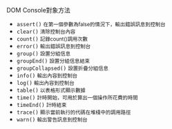 DOM Console對象方法
- `assert()` <small>在第一個參數為false的情況下，輸出錯誤訊息到控制台</small>
- `clear()` <small>清除控制台內容</small>
- `count()` <small>記錄count()調用次數</small>
- `error()` <small>輸出錯誤訊息到控制台</small>
- `group()` <small>設置分組信息</small>
- `groupEnd()` <small>設置分組信息結束</small>
- `groupCollapsed()` <small>設置折疊分組信息</small>
- `info()` <small>輸出內容到控制台</small>
- `log()` <small>輸出內容到控制台</small>
- `table()` <small>以表格形式顯示數據</small>
- `time()` <small>計時開始，可用於算出一個操作所花費的時間</small>
- `timeEnd()` <small>計時結束</small>
- `trace()` <small>顯示當前執行的代碼在堆棧中的調用路徑</small>
- `warn()` <small>輸出警告訊息到控制台</small>